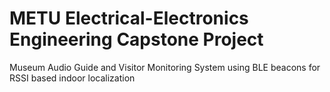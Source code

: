 # METU Electrical-Electronics Engineering Capstone Project
Museum Audio Guide and Visitor Monitoring System using BLE beacons for RSSI based indoor localization 
